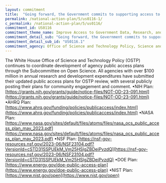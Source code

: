 ```yaml
---
layout: commitment
title:  "Going forward, the Government commits to supporting access to Federally-funded science and data through several mechanisms, including through the National Science and Technology Council’s Subcommittee on Open Science;"
permalink: /national-action-plan/5/us0116-1/
c_permalink: /national-action-plan/5/us0116/
commitment_id: US0116
commitment_theme_name: Improve Access to Government Data, Research, and Information
commitment_detail_sub: "Going forward, the Government commits to supporting access to Federally-funded science and data through several mechanisms, including through the National Science and Technology Council’s Subcommittee on Open Science;"
commitment_detail_sub_id: "US0116.1"
commitment_agency: Office of Science and Technology Policy, Science and Society team
---
```


The White House Office of Science and Technology Policy (OSTP) continues to coordinate development of agency public access plans through the Subcommittee on Open Science. All agencies with over $100 million in annual research and development expenditures have submitted their updated public access plans for OSTP review, with several publicly posting their plans for community engagement and comment.
•NIH Plan: [https://grants.nih.gov/grants/guide/notice-files/NOT-OD-23-091.html](https://grants.nih.gov/grants/guide/notice-files/NOT-OD-23-091.html)
•AHRQ Plan: [https://www.ahrq.gov/funding/policies/publicaccess/index.html](https://www.ahrq.gov/funding/policies/publicaccess/index.html) 
•NASA Plan: [https://www.nasa.gov/sites/default/files/atoms/files/nasa_ocs_public_access_plan_may_2023.pdf](https://www.nasa.gov/sites/default/files/atoms/files/nasa_ocs_public_access_plan_may_2023.pdf)
•NSF Plan: [https://nsf-gov-resources.nsf.gov/2023-06/NSF23104.pdf?VersionId=cSTD31SSPUEkM_Vm25HSlgZBDeiPvzdQ](https://nsf-gov-resources.nsf.gov/2023-06/NSF23104.pdf?VersionId=cSTD31SSPUEkM_Vm25HSlgZBDeiPvzdQ)
•DOE Plan: [https://www.energy.gov/doe-public-access-plan](https://www.energy.gov/doe-public-access-plan)
•NIST Plan: [https://www.nist.gov/open](https://www.nist.gov/open)